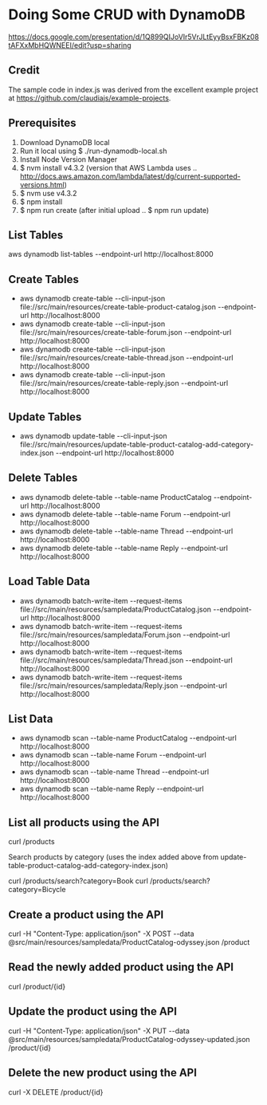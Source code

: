 Doing Some CRUD with DynamoDB
=============================

https://docs.google.com/presentation/d/1Q899QIJoVIr5VrJLtEyyBsxFBKz08tAFXxMbHQWNEEI/edit?usp=sharing

Credit
------
The sample code in index.js was derived from the excellent example project at https://github.com/claudiajs/example-projects.

Prerequisites
-------------
1. Download DynamoDB local
2. Run it local using $ ./run-dynamodb-local.sh
3. Install Node Version Manager
4. $ nvm install v4.3.2 (version that AWS Lambda uses .. http://docs.aws.amazon.com/lambda/latest/dg/current-supported-versions.html) 
5. $ nvm use v4.3.2
6. $ npm install
7. $ npm run create (after initial upload .. $ npm run update)

List Tables
-----------
aws dynamodb list-tables --endpoint-url http://localhost:8000

Create Tables
-------------
* aws dynamodb create-table --cli-input-json file://src/main/resources/create-table-product-catalog.json --endpoint-url http://localhost:8000
* aws dynamodb create-table --cli-input-json file://src/main/resources/create-table-forum.json --endpoint-url http://localhost:8000
* aws dynamodb create-table --cli-input-json file://src/main/resources/create-table-thread.json --endpoint-url http://localhost:8000
* aws dynamodb create-table --cli-input-json file://src/main/resources/create-table-reply.json --endpoint-url http://localhost:8000

Update Tables
-------------
* aws dynamodb update-table --cli-input-json file://src/main/resources/update-table-product-catalog-add-category-index.json --endpoint-url http://localhost:8000

Delete Tables
-------------
* aws dynamodb delete-table --table-name ProductCatalog --endpoint-url http://localhost:8000
* aws dynamodb delete-table --table-name Forum --endpoint-url http://localhost:8000
* aws dynamodb delete-table --table-name Thread --endpoint-url http://localhost:8000
* aws dynamodb delete-table --table-name Reply --endpoint-url http://localhost:8000

Load Table Data
---------------
* aws dynamodb batch-write-item --request-items file://src/main/resources/sampledata/ProductCatalog.json --endpoint-url http://localhost:8000
* aws dynamodb batch-write-item --request-items file://src/main/resources/sampledata/Forum.json --endpoint-url http://localhost:8000
* aws dynamodb batch-write-item --request-items file://src/main/resources/sampledata/Thread.json --endpoint-url http://localhost:8000
* aws dynamodb batch-write-item --request-items file://src/main/resources/sampledata/Reply.json --endpoint-url http://localhost:8000


List Data
---------
* aws dynamodb scan --table-name ProductCatalog --endpoint-url http://localhost:8000
* aws dynamodb scan --table-name Forum --endpoint-url http://localhost:8000
* aws dynamodb scan --table-name Thread --endpoint-url http://localhost:8000
* aws dynamodb scan --table-name Reply --endpoint-url http://localhost:8000

List all products using the API
-------------------------------

curl <API-URL>/products

Search products by category (uses the index added above from update-table-product-catalog-add-category-index.json)

curl <API-URL>/products/search?category=Book
curl <API-URL>/products/search?category=Bicycle


Create a product using the API
------------------------------

curl -H "Content-Type: application/json" -X POST --data @src/main/resources/sampledata/ProductCatalog-odyssey.json <API-URL>/product

Read the newly added product using the API
------------------------------------------

curl <API-URL>/product/{id}


Update the product using the API
--------------------------------

curl -H "Content-Type: application/json" -X PUT --data @src/main/resources/sampledata/ProductCatalog-odyssey-updated.json <API-URL>/product/{id}


Delete the new product using the API
------------------------------------

curl -X DELETE <API-URL>/product/{id}








